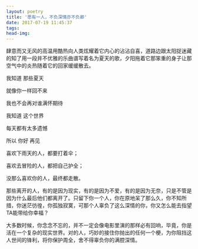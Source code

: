 ```yaml
---
layout: poetry
title: '愿有一人，不负深情亦不负卿'
date: 2017-07-19 11:45:37
tags:
head-img: 
---
```

肆意而又无风的高温用酷热向人类炫耀着它内心的沾沾自喜，道路边跟太阳捉迷藏的知了用一段并不优雅的乐曲谱写着名为夏天的歌，夕阳拖着它那笨重的身子让那空气中的炎热随着它的回家缓缓散去。

我知道 那些夏天

就像你一样回不来

我也不会再对谁满怀期待  

我知道 这个世界  

每天都有太多遗憾

所以 你好 再见

喜欢下雨天的人，都要打着伞；

喜欢去冒险的人，都把自己护全；

没那么喜欢你的人，最终都走散。

那些离开的人，有的是因为现实，有的是因为不爱，有的是因为无奈，只是不管是因为什么最后他们都离开了。只留下你一个人，你在原地呆了那么久，你不知所措，你迷茫彷徨，你孤独寂寞，可那个人辜负了这么深情的你，你又怎么能去指望TA能带给你幸福？

大多数时候，你念念不忘的，并不一定会像电影里演的那样必有回响，毕竟，你是活在一个复杂的现实世界。对的人，巧妙的接住你抛出的任何一个梗，为你阻挡这人世间的锋利，将你保护周全，舍不得辜负你的满腔深情。

